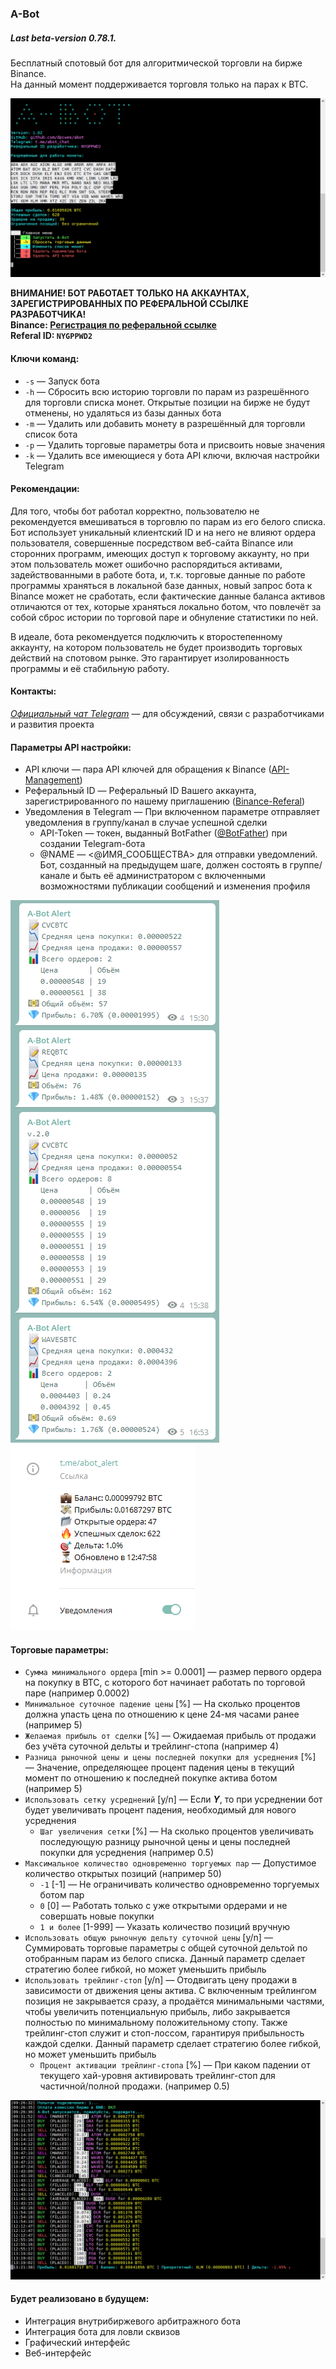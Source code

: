 ### A-Bot
##### Last beta-version 0.78.1.

Бесплатный спотовый бот для алгоритмической торговли на бирже Binance.  
На данный момент поддерживается торговля только на парах к BTC.  

![](img-1.png)  

**ВНИМАНИЕ! БОТ РАБОТАЕТ ТОЛЬКО НА АККАУНТАХ, ЗАРЕГИСТРИРОВАННЫХ ПО РЕФЕРАЛЬНОЙ ССЫЛКЕ РАЗРАБОТЧИКА!  
Binance: [Регистрация по реферальной ссылке](https://www.binance.com/en/register?ref=NYGPPWD2)  
Referal ID: `NYGPPWD2`**  

#### Ключи команд:
* `-s` — Запуск бота  
* `-h` — Сбросить всю историю торговли по парам из разрешённого для торговли списка монет. Открытые позиции на бирже не будут отменены, но удаляться из базы данных бота  
* `-m` — Удалить или добавить монету в разрешённый для торговли список бота  
* `-p` — Удалить торговые параметры бота и присвоить новые значения  
* `-k` — Удалить все имеющиеся у бота API ключи, включая настройки Telegram  

#### Рекомендации:
Для того, чтобы бот работал корректно, пользователю не рекомендуется вмешиваться в торговлю по парам из его белого списка. Бот использует уникальный клиентский ID и на него не влияют ордера пользователя, совершенные посредством веб-сайта Binance или сторонних программ, имеющих доступ к торговому аккаунту, но при этом пользователь может ошибочно распорядиться активами, задействованными в работе бота, и, т.к. торговые данные по работе программы храняться в локальной базе данных, новый запрос бота к Binance может не сработать, если фактические данные баланса активов отличаются от тех, которые храняться локально ботом, что повлечёт за собой сброс истории по торговой паре и обнуление статистики по ней.

В идеале, бота рекомендуется подключить к второстепенному аккаунту, на котором пользователь не будет производить торговых действий на спотовом рынке. Это гарантирует изолированность программы и её стабильную работу.

#### Контакты:  
*[Официальный чат Telegram](https://t.me/abot_chat)* — для обсуждений, связи с разработчиками и развития проекта  

#### Параметры API настройки:
* API ключи — пара API ключей для обращения к Binance ([API-Management](https://www.binance.com/ru/usercenter/settings/api-management))  
* Реферальный ID — Реферальный ID Вашего аккаунта, зарегистрированного по нашему приглашению ([Binance-Referal](https://www.binance.com/ru/my/dashboard))  
* Уведомления в Telegram — При включенном параметре отправляет уведомления в группу/канал в случае успешной сделки  
  * API-Token — токен, выданный BotFather ([@BotFather](https://t.me/botfather)) при создании Telegram-бота  
  * @NAME — <@ИМЯ_СООБЩЕСТВА> для отправки уведомлений. Бот, созданный на предыдущем шаге, должен состоять в группе/канале и быть её администратором с включенными возможностями публикации сообщений и изменения профиля  

![](img-3.png)  
![](img-4.png)  

#### Торговые параметры:
* `Сумма минимального ордера` [min >= 0.0001] — размер первого ордера на покупку в BTC, с которого бот начинает работать по торговой паре (например 0.0002)  
* `Минимальное суточное падение цены` [%] — На сколько процентов должна упасть цена по отношению к цене 24-мя часами ранее (например 5)  
* `Желаемая прибыль от сделки` [%] — Ожидаемая прибыль от продажи без учёта суточной дельты и трейлинг-стопа (например 4)  
* `Разница рыночной цены и цены последней покупки для усреднения` [%] — Значение, определяющее процент падения цены в текущий момент по отношению к последней покупке актива ботом (например 5)  
* `Использовать сетку усреднений` [y/n] — Если ***Y***, то при усреднении бот будет увеличивать процент падения, необходимый для нового усреднения  
  * `Шаг увеличения сетки` [%] — На сколько процентов увеличивать последующую разницу рыночной цены и цены последней покупки для усреднения (например 0.5)  
* `Максимальное количество одновременно торгуемых пар` — Допустимое количество открытых позиций (например 50)  
  * `-1` [-1] — Не ограничивать количество одновременно торгуемых ботом пар  
  * `0` [0] — Работать только с уже открытыми ордерами и не совершать новые покупки  
  * `1 и более` [1-999] — Указать количество позиций вручную  
* `Использовать общую рыночную дельту суточной цены` [y/n] — Суммировать торговые параметры с общей суточной дельтой по отобранным парам из белого списка. Данный параметр сделает стратегию более гибкой, но может уменьшить прибыль  
* `Использовать трейлинг-стоп` [y/n] — Отодвигать цену продажи в зависимости от движения цены актива. С включенным трейлингом позиция не закрывается сразу, а продаётся минимальными частями, чтобы увеличить потенциальную прибыль, либо закрывается полностью по минимальному положительному стопу. Также трейлинг-стоп служит и стоп-лоссом, гарантируя прибыльность каждой сделки. Данный параметр сделает стратегию более гибкой, но может уменьшить прибыль  
  * `Процент активации трейлинг-стопа` [%] — При каком падении от текущего хай-уровня активировать трейлинг-стоп для частичной/полной продажи. (например 0.5)  
  
![](img-2.png)  

#### Будет реализовано в будущем:
* Интеграция внутрибиржевого арбитражного бота  
* Интеграция бота для ловли сквизов  
* Графический интерфейс
* Веб-интерфейс
